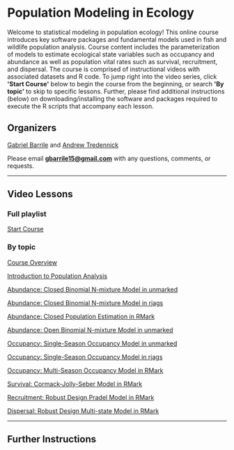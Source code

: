 # Population Modeling in Ecology

Welcome to statistical modeling in population ecology! This online course introduces key software packages and fundamental models used in fish and wildlife population analysis. Course content includes the parameterization of models to estimate ecological state variables such as occupancy and abundance as well as population vital rates such as survival, recruitment, and dispersal. The course is comprised of instructional videos with associated datasets and R code. To jump right into the video series, click **'Start Course'** below to begin the course from the beginning, or search **'By topic'** to skip to specific lessons. Further, please find additional instructions (below) on downloading/installing the software and packages required to execute the R scripts that accompany each lesson. 

## Organizers
[Gabriel Barrile](http://wyocoopunit.org/people/gabe-barrile) and [Andrew Tredennick](http://atredennick.github.io/)

Please email **gbarrile15@gmail.com** with any questions, comments, or requests.

---
  
## Video Lessons

### Full playlist
[Start Course](https://www.youtube.com/watch?v=5ObFFRI2xoo&list=PLWGk3h2cQBvKeYyRk5lg_5KU9vLNHLC2U) 
  
### By topic
[Course Overview](https://www.youtube.com/watch?v=5ObFFRI2xoo)

[Introduction to Population Analysis](https://www.youtube.com/watch?v=IwpAjLwmy7U) 

[Abundance: Closed Binomial N-mixture Model in unmarked](https://www.youtube.com/watch?v=J7NOK0Chibk) 

[Abundance: Closed Binomial N-mixture Model in rjags](https://www.youtube.com/watch?v=FCWAUiPMgYQ) 

[Abundance: Closed Population Estimation in RMark](https://www.youtube.com/watch?v=f7mOtAgtU6I) 

[Abundance: Open Binomial N-mixture Model in unmarked](https://www.youtube.com/watch?v=Xcxrxja8Y4E) 

[Occupancy: Single-Season Occupancy Model in unmarked](https://www.youtube.com/watch?v=o1m6kSs8d30) 

[Occupancy: Single-Season Occupancy Model in rjags](https://www.youtube.com/watch?v=eje-_m47Md0) 

[Occupancy: Multi-Season Occupancy Model in RMark](https://www.youtube.com/watch?v=11nDOiXXvVs) 

[Survival: Cormack-Jolly-Seber Model in RMark](https://www.youtube.com/watch?v=clrarHl9Vp0) 

[Recruitment: Robust Design Pradel Model in RMark](https://www.youtube.com/watch?v=mOII9_whEH4) 

[Dispersal: Robust Design Multi-state Model in RMark](https://www.youtube.com/watch?v=YUmt5YlgYhM)

---

## Further Instructions


